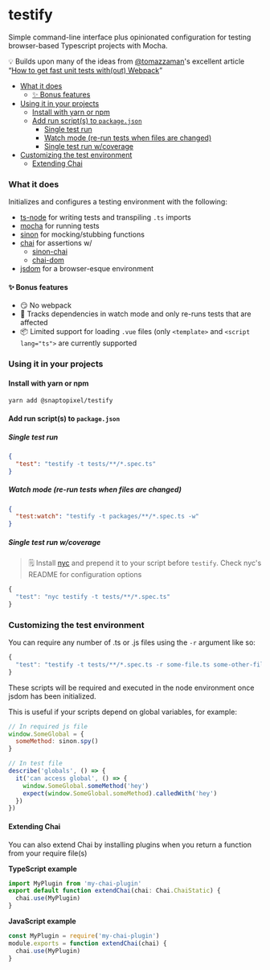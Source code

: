 # testify
Simple command-line interface plus opinionated configuration for testing browser-based Typescript projects with Mocha.

💡 Builds upon many of the ideas from [@tomazzaman](https://github.com/tomazzaman)'s excellent article “[How to get fast unit tests with(out) Webpack](https://medium.com/@TomazZaman/how-to-get-fast-unit-tests-with-out-webpack-793c408a076f)”

<!-- TOC depthFrom:2 -->

- [What it does](#what-it-does)
  - [✨ Bonus features](#✨-bonus-features)
- [Using it in your projects](#using-it-in-your-projects)
  - [Install with yarn or npm](#install-with-yarn-or-npm)
  - [Add run script(s) to `package.json`](#add-run-scripts-to-packagejson)
    - [Single test run](#single-test-run)
    - [Watch mode (re-run tests when files are changed)](#watch-mode-re-run-tests-when-files-are-changed)
    - [Single test run w/coverage](#single-test-run-wcoverage)
- [Customizing the test environment](#customizing-the-test-environment)
  - [Extending Chai](#extending-chai)

<!-- /TOC -->

### What it does
Initializes and configures a testing environment with the following:
- [ts-node](https://github.com/TypeStrong/ts-node) for writing tests and transpiling `.ts` imports
- [mocha](https://github.com/mochajs/mocha) for running tests
- [sinon](https://github.com/sinonjs/sinon) for mocking/stubbing functions
- [chai](https://github.com/chaijs/chai) for assertions w/
  - [sinon-chai](https://github.com/domenic/sinon-chai)
  - [chai-dom](https://github.com/nathanboktae/chai-dom)
- [jsdom](https://github.com/jsdom/jsdom) for a browser-esque environment
#### ✨ Bonus features
- 😏 No webpack
- 🚀 Tracks dependencies in watch mode and only re-runs tests that are affected
- 📦 Limited support for loading `.vue` files (only `<template>` and `<script lang="ts">` are currently supported

### Using it in your projects
#### Install with yarn or npm
```bash
yarn add @snaptopixel/testify
```

#### Add run script(s) to `package.json`
##### Single test run  
```json
{
  "test": "testify -t tests/**/*.spec.ts"
}
```
##### Watch mode (re-run tests when files are changed)
```json
{
  "test:watch": "testify -t packages/**/*.spec.ts -w"
}
```
##### Single test run w/coverage
> 🗒 Install [nyc](https://github.com/istanbuljs/nyc) and prepend it to your script before `testify`. Check nyc's README for configuration options
```js
{
  "test": "nyc testify -t tests/**/*.spec.ts"
}
```

### Customizing the test environment
You can require any number of .ts or .js files using the `-r` argument like so:
```js
{
  "test": "testify -t tests/**/*.spec.ts -r some-file.ts some-other-file.js"
}
```
These scripts will be required and executed in the node environment once jsdom has been initialized.  

This is useful if your scripts depend on global variables, for example:

```js
// In required js file
window.SomeGlobal = {
  someMethod: sinon.spy()
}

// In test file
describe('globals', () => {
  it('can access global', () => {
    window.SomeGlobal.someMethod('hey')
    expect(window.SomeGlobal.someMethod).calledWith('hey')
  })
})
```
#### Extending Chai
You can also extend Chai by installing plugins when you return a function from your require file(s)

**TypeScript example**
```ts
import MyPlugin from 'my-chai-plugin'
export default function extendChai(chai: Chai.ChaiStatic) {
  chai.use(MyPlugin)
}
```
**JavaScript example**
```ts
const MyPlugin = require('my-chai-plugin')
module.exports = function extendChai(chai) {
  chai.use(MyPlugin)
}
```
